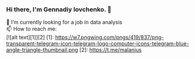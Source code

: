 ### Hi there, I'm Gennadiy Iovchenko. 👋


🔭 I’m currently looking for a job in data analysis  
📫 How to reach me:  
[![alt text][1]][2]
[1]: https://w7.pngwing.com/pngs/419/837/png-transparent-telegram-icon-telegram-logo-computer-icons-telegram-blue-angle-triangle-thumbnail.png
[2]: https://t.me/malanius
<!--
**iovchenko/iovchenko** is a ✨ _special_ ✨ repository because its `README.md` (this file) appears on your GitHub profile.

Here are some ideas to get you started:

- 🔭 I’m currently working on ...
- 🌱 I’m currently learning ...
- 👯 I’m looking to collaborate on ...
- 🤔 I’m looking for help with ...
- 💬 Ask me about ...
- 📫 How to reach me: ...
- 😄 Pronouns: ...
- ⚡ Fun fact: ...
-->

